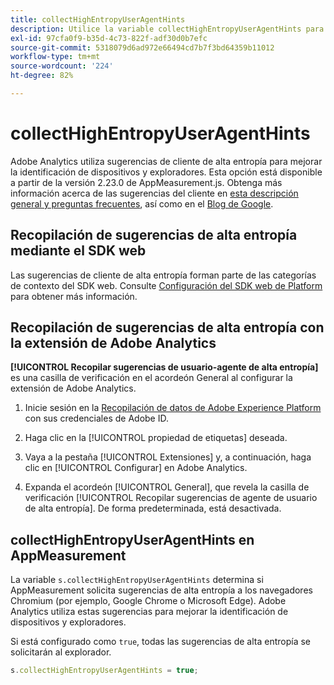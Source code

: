 ```yaml
---
title: collectHighEntropyUserAgentHints
description: Utilice la variable collectHighEntropyUserAgentHints para determinar si Adobe solicitará sugerencias de alta entropía a los exploradores Chromium (por ejemplo, Google Chrome y Microsoft Edge).
exl-id: 97cfa0f9-b35d-4c73-822f-adf30d0b7efc
source-git-commit: 5318079d6ad972e66494cd7b7f3bd64359b11012
workflow-type: tm+mt
source-wordcount: '224'
ht-degree: 82%

---
```


# collectHighEntropyUserAgentHints

Adobe Analytics utiliza sugerencias de cliente de alta entropía para mejorar la identificación de dispositivos y exploradores. Esta opción está disponible a partir de la versión 2.23.0 de AppMeasurement.js. Obtenga más información acerca de las sugerencias del cliente en [esta descripción general y preguntas frecuentes](/help/technotes/client-hints.md), así como en el [Blog de Google](https://web.dev/user-agent-client-hints/).

## Recopilación de sugerencias de alta entropía mediante el SDK web

Las sugerencias de cliente de alta entropía forman parte de las categorías de contexto del SDK web. Consulte [Configuración del SDK web de Platform](https://experienceleague.adobe.com/docs/experience-platform/edge/fundamentals/configuring-the-sdk.html?lang=es) para obtener más información.

## Recopilación de sugerencias de alta entropía con la extensión de Adobe Analytics

**[!UICONTROL Recopilar sugerencias de usuario-agente de alta entropía]** es una casilla de verificación en el acordeón General al configurar la extensión de Adobe Analytics.

1. Inicie sesión en la [Recopilación de datos de Adobe Experience Platform](https://experience.adobe.com/#/@adobepm/data-collection) con sus credenciales de Adobe ID.

1. Haga clic en la [!UICONTROL propiedad de etiquetas] deseada.

1. Vaya a la pestaña [!UICONTROL Extensiones] y, a continuación, haga clic en [!UICONTROL Configurar] en Adobe Analytics.

1. Expanda el acordeón [!UICONTROL General], que revela la casilla de verificación [!UICONTROL Recopilar sugerencias de agente de usuario de alta entropía]. De forma predeterminada, está desactivada.

## collectHighEntropyUserAgentHints en AppMeasurement

La variable `s.collectHighEntropyUserAgentHints` determina si AppMeasurement solicita sugerencias de alta entropía a los navegadores Chromium (por ejemplo, Google Chrome o Microsoft Edge). Adobe Analytics utiliza estas sugerencias para mejorar la identificación de dispositivos y exploradores.

Si está configurado como `true`, todas las sugerencias de alta entropía se solicitarán al explorador.

```js
s.collectHighEntropyUserAgentHints = true;
```

